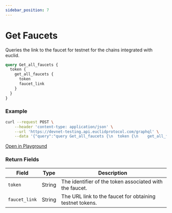 ```yaml
---
sidebar_position: 7
---
```


# Get Faucets

Queries the link to the faucet for testnet for the chains integrated with euclid.
```graphql
query Get_all_faucets {
  token {
    get_all_faucets {
      token
      faucet_link
    }
  }
}
```

### Example

```bash
curl --request POST \
    --header 'content-type: application/json' \
    --url 'https://devnet-testing.api.euclidprotocol.com/graphql' \
    --data '{"query":"query Get_all_faucets {\n  token {\n    get_all_faucets {\n      token\n      faucet_link\n    }\n  }\n}"}'
```

[Open in Playground](https://devnet-testing.api.euclidprotocol.com/?explorerURLState=N4IgJg9gxgrgtgUwHYBcQC4QEcYIE4CeABAOIIoD6AhgDY0UBmVMU5AzkcADpJFEoQA1sk48%2BfAOblqdRs1YoO3XuL4DhSMaqJMW0mgEskgrXwC%2BWi0jMgzQA)


### Return Fields

| **Field**      | **Type** | **Description**                                          |
|----------------|----------|----------------------------------------------------------|
| `token`        | String   | The identifier of the token associated with the faucet.|
| `faucet_link`  | String   | The URL link to the faucet for obtaining testnet tokens.       |


